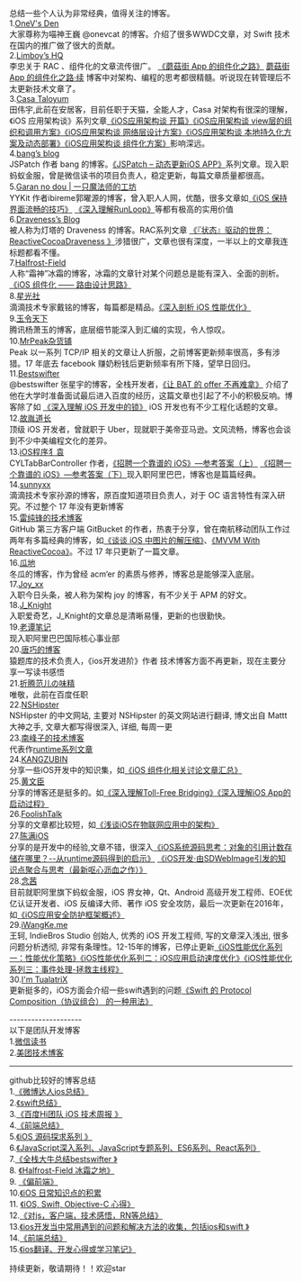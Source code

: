 总结一些个人认为非常经典，值得关注的博客。<br>
1.[OneV's Den](https://onevcat.com/#blog)<br>
大家尊称为喵神王巍 @onevcat 的博客。介绍了很多WWDC文章，对 Swift 技术在国内的推广做了很大的贡献。<br>
2.[Limboy’s HQ](https://limboy.me/category/tech.html)<br>
李忠关于 RAC 、组件化的文章流传很广。
[《蘑菇街 App 的组件化之路》](https://limboy.me/tech/2016/03/10/mgj-components.html)
[蘑菇街 App 的组件化之路·续](https://limboy.me/tech/2016/03/14/mgj-components-continued.html)
博客中对架构、编程的思考都很精髓。听说现在转管理后不太更新技术文章了。<br>
3.[Casa Taloyum](https://casatwy.com)<br>
田伟宇,此前在安居客，目前任职于天猫，全能人才，Casa 对架构有很深的理解，《iOS 应用架构谈》系列文章[《iOS应用架构谈 开篇》](https://casatwy.com/iosying-yong-jia-gou-tan-kai-pian.html)[《iOS应用架构谈 view层的组织和调用方案》](https://casatwy.com/iosying-yong-jia-gou-tan-viewceng-de-zu-zhi-he-diao-yong-fang-an.html)[《iOS应用架构谈 网络层设计方案》](https://casatwy.com/iosying-yong-jia-gou-tan-wang-luo-ceng-she-ji-fang-an.html )[《iOS应用架构谈 本地持久化方案及动态部署》](https://casatwy.com/iosying-yong-jia-gou-tan-ben-di-chi-jiu-hua-fang-an-ji-dong-tai-bu-shu.html)[《iOS应用架构谈 组件化方案》](https://casatwy.com/iOS-Modulization.html "Permalink to iOS应用架构谈 组件化方案")影响深远。<br>
4.[bang’s blog](http://blog.cnbang.net)<br>
JSPatch 作者 bang 的博客。[《JSPatch – 动态更新iOS APP》](http://blog.cnbang.net/works/2767/)系列文章。现入职蚂蚁金服，曾是微信读书的项目负责人，稳定更新，每篇文章质量都很高。<br>
5.[Garan no dou | 一只魔法师的工坊](https://blog.ibireme.com)<br>
YYKit 作者ibireme郭曜源的博客，曾入职人人网，优酷，很多文章如[《iOS 保持界面流畅的技巧》](https://blog.ibireme.com/2015/11/12/smooth_user_interfaces_for_ios/)
[《深入理解RunLoop》](https://blog.ibireme.com/2015/05/18/runloop/)等都有极高的实用价值<br>
6.[Draveness’s Blog](https://draveness.me/index)<br>
被人称为灯塔的 Draveness 的博客。RAC系列文章
[《『状态』驱动的世界：ReactiveCocoaDraveness 》](https://draveness.me/racsignal)涉猎很广，文章也很有深度，一半以上的文章我连标题都看不懂。<br>
7.[Halfrost-Field](https://halfrost.com)<br>
人称“霜神”冰霜的博客，冰霜的文章针对某个问题总是能有深入、全面的剖析。
[《iOS 组件化 —— 路由设计思路》](https://halfrost.com/ios_router/)<br>
8.[星光社](https://ming1016.github.io)<br>
滴滴技术专家戴铭的博客，每篇都是精品。[《深入剖析 iOS 性能优化》](https://ming1016.github.io/2017/06/20/deeply-ios-performance-optimization/#more)<br>
9.[玉令天下](http://yulingtianxia.com)<br>
腾讯杨萧玉的博客，底层细节能深入到汇编的实现，令人惊叹。<br>
10.[MrPeak杂货铺](http://mrpeak.cn)<br>
Peak 以一系列 TCP/IP 相关的文章让人折服，之前博客更新频率很高，多有涉猎。17 年底去 facebook 赚奶粉钱后更新频率有所下降，望早日回归。<br>
11.[Bestswifter](https://juejin.im/user/57638ad8207703006b06e3ef/posts )<br>
@bestswifter 张星宇的博客，全栈开发者，[《让 BAT 的 offer 不再难拿》](https://github.com/bestswifter/blog/blob/master/articles/bat-offer.md) 介绍了他在大学时准备面试最后进入百度的经历，这篇文章也引起了不小的积极反响。博客除了如 [《深入理解 iOS 开发中的锁》](https://github.com/bestswifter/blog/blob/master/articles/ios-lock.md)  iOS 开发也有不少工程化话题的文章。<br>
12.[故胤道长](https://www.jianshu.com/u/8d5b91490ca5)<br>
顶级 iOS 开发者，曾就职于 Uber，现就职于美帝亚马逊。文风流畅，博客也会谈到不少中美编程文化的差异。<br>
13.[iOS程序犭袁](https://www.jianshu.com/u/96a14318a4de)<br>
CYLTabBarController 作者，[《招聘一个靠谱的 iOS》—参考答案（上）](https://github.com/ChenYilong/iOSInterviewQuestions/blob/master/01《招聘一个靠谱的iOS》面试题参考答案/《招聘一个靠谱的iOS》面试题参考答案（上）.md)
[《招聘一个靠谱的 iOS》—参考答案（下）](https://github.com/ChenYilong/iOSInterviewQuestions/blob/master/01《招聘一个靠谱的iOS》面试题参考答案/《招聘一个靠谱的iOS》面试题参考答案（下）.md)现入职阿里巴巴，博客也是篇篇经典。<br>
14.[sunnyxx](http://blog.sunnyxx.com)<br>
滴滴技术专家孙源的博客，原百度知道项目负责人，对于 OC 语言特性有深入研究。不过整个 17 年没有更新博客<br>
15.[雷纯锋的技术博客](http://blog.leichunfeng.com/blog/archives/)<br>
GitHub 第三方客户端 GitBucket 的作者，热衷于分享，曾在南航移动团队工作过两年有多篇经典的博客，如[《谈谈 iOS 中图片的解压缩》](http://blog.leichunfeng.com/blog/2017/02/20/talking-about-the-decompression-of-the-image-in-ios/)、[《MVVM With ReactiveCocoa》](http://blog.leichunfeng.com/blog/2016/02/27/mvvm-with-reactivecocoa/)。不过 17 年只更新了一篇文章。<br>
16.[瓜地](https://www.desgard.com)<br>
冬瓜的博客，作为曾经 acm‘er 的素质与修养，博客总是能够深入底层。<br>
17.[Joy_xx](https://juejin.im/user/5656f11760b28da566412f03/posts)<br>
入职今日头条，被人称为架构 joy 的博客，有不少关于 APM 的好文。<br>
18.[J_Knight](https://juejin.im/user/57f8ffda2e958a005581e3c0/posts)<br>
入职爱奇艺，J_Knight的文章总是清晰易懂，更新的也很勤快。<br>
19.[老谭笔记]( http://www.tanhao.me/archives/)<br>
现入职阿里巴巴国际核心事业部<br>
20.[唐巧的博客](http://blog.devtang.com/categories/iOS/)<br>
 猿题库的技术负责人，《ios开发进阶》作者
技术博客方面不再更新，现在主要分享一写读书感悟<br>
21.[折腾范儿の味精](https://awhisper.github.io/?from=inf&wvr=5&loc=infblog)<br>
唯敬，此前在百度任职<br>
22.[NSHipster](https://nshipster.cn)<br>
NSHipster 的中文网站, 主要对 NSHipster 的英文网站进行翻译, 博文出自 Mattt 大神之手, 文章大都写得很深入, 详细, 每周一更<br>
23.[南峰子的技术博客](https://southpeak.github.io)<br>
代表作[runtime系列文章](https://southpeak.github.io/categories/objectivec/)<br>
24.[KANGZUBIN](https://kangzubin.com)<br>
分享一些iOS开发中的知识集，如[《iOS 组件化相关讨论文章汇总》](https://kangzubin.com/ios-component-articles/)<br>
25.[黄文臣](https://blog.csdn.net/hello_hwc)<br>
分享的博客还是挺多的。如[《深入理解Toll-Free Bridging》](https://blog.csdn.net/Hello_Hwc/article/details/80094632)[《深入理解iOS App的启动过程》](https://blog.csdn.net/Hello_Hwc/article/details/78317863)<br>
26.[FoolishTalk](https://www.foolishtalk.org)<br>
分享的文章都比较短，如[《浅谈iOS在物联网应用中的架构》](https://www.foolishtalk.org/2018/01/16/浅谈iOS在物联网应用中的架构/)<br>
27.[陈满iOS](https://www.jianshu.com/u/508ba9810059/)<br>
分享的是开发中的经验,文章不错，很深入[《iOS系统源码思考：对象的引用计数存储在哪里？--从runtime源码得到的启示》](https://www.jianshu.com/p/5ba70e1f67c5) [《iOS开发·由SDWebImage引发的知识点聚合与思考（最新呕心沥血之作）》](https://www.jianshu.com/p/dd438c681492)<br>
28.[念茜](https://nianxi.net)<br>
目前就职阿里旗下蚂蚁金服，iOS 界女神，Qt、Android 高级开发工程师、EOE优亿认证开发者、iOS 反编译大师、著作 iOS 安全攻防，最后一次更新在2016年，如[《iOS应用安全防护框架概述》](https://nianxi.net/ios/ios-security-overview.html)<br>
29.[iWangKe.me](http://www.iwangke.me/archives/)<br>
王轲, IndieBros Studio 创始人, 优秀的 iOS 开发工程师, 写的文章深入浅出, 很多问题分析透彻, 非常有条理性。12-15年的博客，已停止更新[《iOS性能优化系列一：性能优化策略》](http://www.iwangke.me/2012/08/20/ios-app-performance-strategy/)[《iOS性能优化系列二：iOS应用启动速度优化》](http://www.iwangke.me/2012/08/20/ios-app-launch-time-optimization/)[《iOS性能优化系列三：事件处理-拯救主线程》](http://www.iwangke.me/2012/08/20/rescue-the-main-thread-of-ios-app/)<br>
30.[I'm TualatriX](https://imtx.me)<br>
更新挺多的，iOS方面会介绍一些swift遇到的问题[《Swift 的 Protocol Composition（协议组合） 的一种用法》](https://imtx.me/archives/2686.html)<br>

--------------------<br>
以下是团队开发博客<br>
1.[微信读书](http://wereadteam.github.io/archives/)<br>
2.[美团技术博客](https://tech.meituan.com)<br>

--------------------- 
github比较好的博客总结<br>
1.[《微博达人ios总结》](https://github.com/awesome-tips/iOS-Tips) <br>
2.[《swift总结》](https://github.com/DarielChen/SwiftTips )<br>
3.[《百度Hi团队 iOS 技术周报 》](https://github.com/BaiduHiDeviOS/iOS-Tech-Weekly )<br>
4.[《前端总结》]( https://github.com/fouber/blog) <br>
5.[《iOS 源码探求系列 》](https://github.com/Desgard/iOS-Source-Probe )<br>
6.[《JavaScript深入系列、JavaScript专题系列、ES6系列、React系列》]( https://github.com/mqyqingfeng/Blog) <br>
7.[《全栈大牛总结bestswifter 》]( https://github.com/bestswifter/blog) <br>
8. [《Halfrost-Field 冰霜之地》]( https://github.com/halfrost/Halfrost-Field) <br>
9. [《偏前端》]( https://github.com/sivagao/blog) <br>
10.[《iOS 日常知识点的积累](https://github.com/ifelseboyxx/xx_Notes) <br>
11. [《iOS, Swift, Objective-C 心得》](https://github.com/100mango/zen)<br>
12.[《对js，客户端，技术感悟，RN等总结》](https://github.com/xuwening/blog) <br>
13.[《ios开发当中常用遇到的问题和解决方法的收集，包括ios和swift 》](https://github.com/coolnameismy/ios-tips)<br>
14.[《前端总结》]( https://github.com/amfe/article) <br>
15.[《ios翻译、开发心得或学习笔记》](https://github.com/nixzhu/dev-blog)<br>

持续更新，敬请期待！！欢迎star<br>



